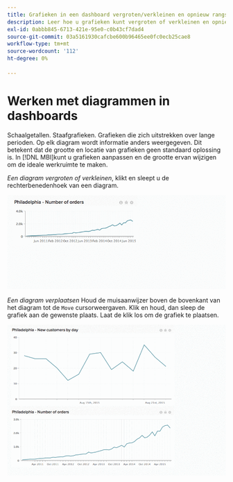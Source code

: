 ```yaml
---
title: Grafieken in een dashboard vergroten/verkleinen en opnieuw rangschikken
description: Leer hoe u grafieken kunt vergroten of verkleinen en opnieuw rangschikken om uw ideale werkruimte te maken.
exl-id: 0abbb845-6713-421e-95e0-c0b43cf7dad4
source-git-commit: 03a5161930cafcbe600b96465ee0fc0ecb25cae8
workflow-type: tm+mt
source-wordcount: '112'
ht-degree: 0%

---
```


# Werken met diagrammen in dashboards

Schaalgetallen. Staafgrafieken. Grafieken die zich uitstrekken over lange perioden. Op elk diagram wordt informatie anders weergegeven. Dit betekent dat de grootte en locatie van grafieken geen standaard oplossing is. In [!DNL MBI]kunt u grafieken aanpassen en de grootte ervan wijzigen om de ideale werkruimte te maken.

*Een diagram vergroten of verkleinen*, klikt en sleept u de rechterbenedenhoek van een diagram.

![diagram vergroten/verkleinen](../../assets/Resize_Chart_in_Dashboard.gif)

*Een diagram verplaatsen* Houd de muisaanwijzer boven de bovenkant van het diagram tot de `Move` cursorweergaven. Klik en houd, dan sleep de grafiek aan de gewenste plaats. Laat de klik los om de grafiek te plaatsen.

![diagram verplaatsen](../../assets/Move_Chart_in_Dashboard.gif)
